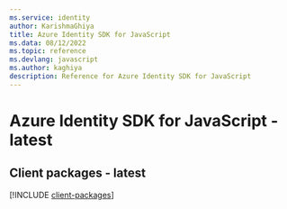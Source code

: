 ```yaml
---
ms.service: identity
author: KarishmaGhiya
title: Azure Identity SDK for JavaScript
ms.data: 08/12/2022
ms.topic: reference
ms.devlang: javascript
ms.author: kaghiya
description: Reference for Azure Identity SDK for JavaScript
---
```

# Azure Identity SDK for JavaScript - latest

## Client packages - latest
[!INCLUDE [client-packages](identity-client-index.md)]